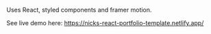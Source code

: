 Uses React, styled components and framer motion.

See live demo here: https://nicks-react-portfolio-template.netlify.app/
